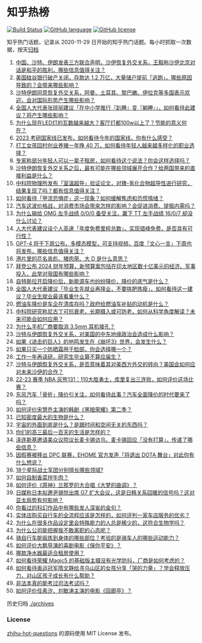 # 知乎热榜
[![Build Status](https://github.com/ToWeLong/zhihu-hot-questions/workflows/CI/badge.svg)](https://github.com/ToWeLong/zhihu-hot-questions/actions)
[![GitHub language](https://img.shields.io/badge/language-golang-orange.svg)](https://golang.org/)
[![GitHub license](https://img.shields.io/github/license/ToWeLong/zhihu-hot-questions)](https://github.com/ToWeLong/zhihu-hot-questions/blob/main/LICENSE)

知乎热门话题，记录从 2020-11-29 日开始的知乎热门话题。每小时抓取一次数据，按天[归档](./archives)

<!-- BEGIN -->

1. [中国、沙特、伊朗发表三方联合声明，沙伊恢复外交关系，王毅称沙伊北京对话是和平的胜利，哪些信息值得关注？](https://www.zhihu.com/question/588801449)
1. [美国硅谷银行破产关闭，存款达 1.2 万亿，大量储户提前「逃跑」，哪些原因导致的？会带来哪些影响？](https://www.zhihu.com/question/588853220)
1. [沙特伊朗同意恢复外交关系，阿曼、土耳其、黎巴嫩、伊拉克等多国表示欢迎，会对国际形势产生哪些影响？](https://www.zhihu.com/question/588848997)
1. [全国人大代表张琼丽建议「在中小学推行『趴睡』变『躺睡』」，如何看待此建议？将产生哪些影响？](https://www.zhihu.com/question/588713798)
1. [为什么现在LED灯的瓦数越来越大？客厅灯都100w以上了？节能的意义何在？](https://www.zhihu.com/question/324118651)
1. [2023 考研国家线已发布，如何看待今年的国家线，你有什么感受？](https://www.zhihu.com/question/588758457)
1. [打工女孩回村创业养猪一年挣 40 万，如何看待年轻人越来越多样化的职业选择？](https://www.zhihu.com/question/588297014)
1. [专家称部分年轻人可以一辈子租房，如何看待这个说法？你会这样选择吗？](https://www.zhihu.com/question/588750076)
1. [沙特伊朗恢复外交关系之后，最有可能在哪些领域展开合作？给两国带来的直接利益是什么？](https://www.zhihu.com/question/588818281)
1. [中科院物理所发布「室温超导」验证论文，对镥-氢化合物超导性进行研究，结果复现了吗？都有信息值得关注？](https://www.zhihu.com/question/588687533)
1. [如何看待「甲流恐惧症」这一现象？如何缓解焦虑和恐慌情绪？](https://www.zhihu.com/question/588652629)
1. [汽车这波价格战，对消费市场会带来怎样的影响？会促进消费、提振内需吗？](https://www.zhihu.com/question/588678980)
1. [为什么输给 OMG 左手战绩 0/0/0 备受关注，赢下 TT 左手战绩 16/0/7 却没什么讨论？](https://www.zhihu.com/question/588601357)
1. [人大代表建议设个人高速「年度免费里程总数」，实现错峰免费，是否具有可行性？](https://www.zhihu.com/question/588476590)
1. [GPT-4 将于下周公布，多模态模型，可支持视频，百度「文心一言」下周也将发布，哪些信息值得关注？](https://www.zhihu.com/question/588714203)
1. [港片里的花名丧彪、猪肉荣、大 D 是什么意思？](https://www.zhihu.com/question/586832211)
1. [拜登公布 2024 财年预算，新预算案包括在印太地区数十亿美元的经济、军事投入，此举对我国有哪些影响？](https://www.zhihu.com/question/588688546)
1. [自特斯拉开启降价后，新能源车也纷纷降价，降价的底气是什么？](https://www.zhihu.com/question/588678795)
1. [全国人大代表建议「毕业生先就业再择业，不要挑肥拣瘦」，如何看待这一建议？毕业生就业最该看重什么？](https://www.zhihu.com/question/588655395)
1. [燃油车降价是车企在清库存吗？政府给燃油车补贴的动机是什么？](https://www.zhihu.com/question/588678857)
1. [中科院研究称尼古丁可抗衰老，长期摄入或可防老，如何从科学角度解读？未来可能会如何应用？](https://www.zhihu.com/question/588644853)
1. [为什么手机厂商要取消 3.5mm 耳机接孔？](https://www.zhihu.com/question/581764761)
1. [沙特与伊朗恢复外交关系，对美国的中东地缘政治会造成什么影响？](https://www.zhihu.com/question/588818176)
1. [如果《进击的巨人》的地鸣发生在《崩坏3》世界，会发生什么？](https://www.zhihu.com/question/588555461)
1. [如果只买一个防晒霜用于脸部，你会选择哪一个？](https://www.zhihu.com/question/275183399)
1. [工作一年再读研，研究生毕业算不算应届生？](https://www.zhihu.com/question/458123263)
1. [沙特与伊朗恢复外交关系，是否意味着其对美西方外交的转向？美国会如何应对未来沙伊的合作？](https://www.zhihu.com/question/588818264)
1. [22-23 赛季 NBA 灰熊131：110大胜勇士，库里复出三连败，如何评价这场比赛？](https://www.zhihu.com/question/588664703)
1. [东风汽车「骨折」降价引关注，如何看待此事？汽车全面降价的时代要来了吗？](https://www.zhihu.com/question/588469564)
1. [如何评价宋慧乔主演的韩剧《黑暗荣耀》第二季？](https://www.zhihu.com/question/588688922)
1. [已知密度最大的生物是什么？](https://www.zhihu.com/question/582461671)
1. [宇宙的外面到底是什么？是跟时间和空间无关的东西吗？](https://www.zhihu.com/question/588086862)
1. [你们的高三最后一百天的生活是怎样的？](https://www.zhihu.com/question/588608456)
1. [泽连斯基邀请美众议院议长麦卡锡访乌，麦卡锡回应「没有打算」，传递了哪些信息？](https://www.zhihu.com/question/588477335)
1. [因假赛被移出 DPC 联赛，EHOME 官方发声「将退出 DOTA 舞台」对此你有什么想说？](https://www.zhihu.com/question/588667674)
1. [18个星际战士军团分别擅长哪些领域?](https://www.zhihu.com/question/424184495)
1. [如何自制香菜拌牛肉？](https://www.zhihu.com/question/474428670)
1. [如何评价《原神》兰那罗的大合唱《大梦的曲调》？](https://www.zhihu.com/question/551679942)
1. [日媒称日本拟邀尹锡悦出席 G7 扩大会议，这是日韩关系回暖的信号吗？这对亚太局势有何影响？](https://www.zhihu.com/question/588669657)
1. [你看过的科幻作品中有哪些发人深省的金句？](https://www.zhihu.com/question/588549844)
1. [实体店购买自行车的全流程应该是怎样的，如何评判一家车店服务的优劣？](https://www.zhihu.com/question/581736452)
1. [为什么在很多作品设定里会特殊能力的人总是稀少的，这符合生物学吗？](https://www.zhihu.com/question/587709728)
1. [为什么公司能把握我不敢离职的心态呢？](https://www.zhihu.com/question/588422602)
1. [骑自行车能锻炼到身体的哪些部位？考验的是骑车人的哪些运动能力？](https://www.zhihu.com/question/586893579)
1. [如何评价大鹏导演的喜剧电影《保你平安》？](https://www.zhihu.com/question/530593636)
1. [哪款净水器最适合租房使用？](https://www.zhihu.com/question/584235988)
1. [如何看待荣耀 Magic5 的基础版主摄没有光学防抖，厂商是如何考虑的？](https://www.zhihu.com/question/587987798)
1. [如何看待奥运冠军隋文静给寻乌山区的女孩分享「哭的力量」？学会释放压力，对山区孩子成长有什么帮助？](https://www.zhihu.com/question/588460871)
1. [非法本真的能考过司法考试吗？](https://www.zhihu.com/question/528142390)
1. [如何评价任素汐、刘敏涛主演的电影《回廊亭》？](https://www.zhihu.com/question/519352714)

<!-- END -->

历史归档 [./archives](./archives)


### License
[zhihu-hot-questions](https://github.com/towelong/zhihu-hot-questions) 的源码使用 MIT License 发布。